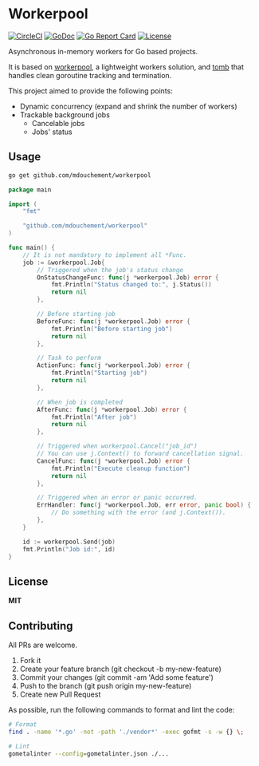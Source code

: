 # Workerpool

[![CircleCI](https://circleci.com/gh/mdouchement/workerpool.svg?style=shield)](https://circleci.com/gh/mdouchement/workerpool)
[![GoDoc](https://img.shields.io/badge/godoc-reference-blue.svg)](https://godoc.org/github.com/mdouchement/workerpool)
[![Go Report Card](https://goreportcard.com/badge/github.com/mdouchement/workerpool)](https://goreportcard.com/report/github.com/mdouchement/workerpool)
[![License](https://img.shields.io/github/license/mdouchement/workerpool.svg)](http://opensource.org/licenses/MIT)

Asynchronous in-memory workers for Go based projects.

It is based on [workerpool](https://github.com/dc0d/workerpool), a lightweight workers solution, and [tomb](https://github.com/go-tomb/tomb/tree/v2) that handles clean goroutine tracking and termination.

This project aimed to provide the following points:
- Dynamic concurrency (expand and shrink the number of workers)
- Trackable background jobs
  - Cancelable jobs
  - Jobs' status

## Usage

```sh
go get github.com/mdouchement/workerpool
```

```go
package main

import (
	"fmt"

	"github.com/mdouchement/workerpool"
)

func main() {
	// It is not mandatory to implement all *Func.
	job := &workerpool.Job{
		// Triggered when the job's status change
		OnStatusChangeFunc: func(j *workerpool.Job) error {
			fmt.Println("Status changed to:", j.Status())
			return nil
		},

		// Before starting job
		BeforeFunc: func(j *workerpool.Job) error {
			fmt.Println("Before starting job")
			return nil
		},

		// Task to perform
		ActionFunc: func(j *workerpool.Job) error {
			fmt.Println("Starting job")
			return nil
		},

		// When job is completed
		AfterFunc: func(j *workerpool.Job) error {
			fmt.Println("After job")
			return nil
		},

		// Triggered when workerpool.Cancel("job_id")
		// You can use j.Context() to forward cancellation signal.
		CancelFunc: func(j *workerpool.Job) error {
			fmt.Println("Execute cleanup function")
			return nil
		},

		// Triggered when an error or panic occurred.
		ErrHandler: func(j *workerpool.Job, err error, panic bool) {
			// Do something with the error (and j.Context()).
		},
	}

	id := workerpool.Send(job)
	fmt.Println("Job id:", id)
}
```

## License

**MIT**


## Contributing

All PRs are welcome.

1. Fork it
2. Create your feature branch (git checkout -b my-new-feature)
3. Commit your changes (git commit -am 'Add some feature')
5. Push to the branch (git push origin my-new-feature)
6. Create new Pull Request

As possible, run the following commands to format and lint the code:

```sh
# Format
find . -name '*.go' -not -path './vendor*' -exec gofmt -s -w {} \;

# Lint
gometalinter --config=gometalinter.json ./...
```
